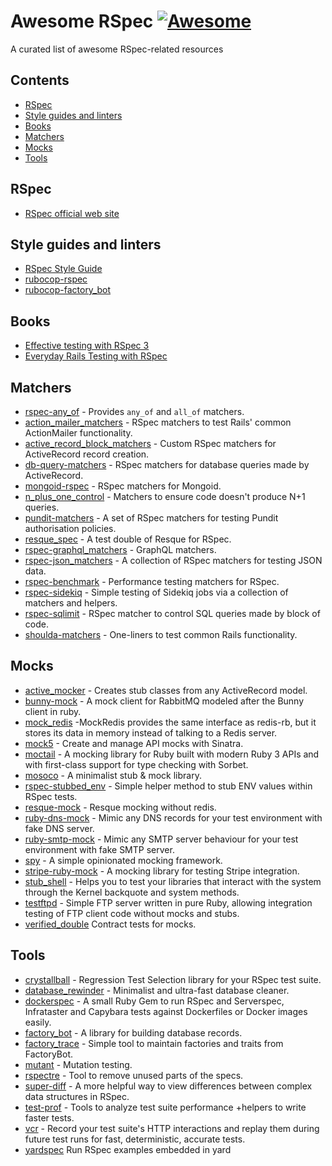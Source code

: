 # Awesome RSpec [![Awesome](https://awesome.re/badge.svg)](https://awesome.re)

A curated list of awesome RSpec-related resources

## Contents
- [RSpec](#rspec)
- [Style guides and linters](#style-guides-and-linters)
- [Books](#books)
- [Matchers](#matchers)
- [Mocks](#mocks)
- [Tools](#tools)

## RSpec
- [RSpec official web site](https://rspec.info)

## Style guides and linters
- [RSpec Style Guide](https://rspec.rubystyle.guide)
- [rubocop-rspec](https://github.com/rubocop/rubocop-rspec)
- [rubocop-factory_bot](https://github.com/rubocop/rubocop-factory_bot)

## Books
- [Effective testing with RSpec 3](https://pragprog.com/titles/rspec3/effective-testing-with-rspec-3/)
- [Everyday Rails Testing with RSpec](https://leanpub.com/everydayrailsrspec)

## Matchers
- [rspec-any_of](https://github.com/toptal/rspec-any_of) - Provides `any_of` and `all_of` matchers.
- [action_mailer_matchers](https://github.com/contently/action_mailer_matchers) - RSpec matchers to test Rails' common ActionMailer functionality.
- [active_record_block_matchers](https://github.com/nwallace/active_record_block_matchers) - Custom RSpec matchers for ActiveRecord record creation.
- [db-query-matchers](https://github.com/sds/db-query-matchers) - RSpec matchers for database queries made by ActiveRecord.
- [mongoid-rspec](https://github.com/mongoid/mongoid-rspec) - RSpec matchers for Mongoid.
- [n_plus_one_control](https://github.com/palkan/n_plus_one_control) - Matchers to ensure code doesn't produce N+1 queries.
- [pundit-matchers](https://github.com/pundit-community/pundit-matchers) - A set of RSpec matchers for testing Pundit authorisation policies.
- [resque_spec](https://github.com/leshill/resque_spec) - A test double of Resque for RSpec.
- [rspec-graphql_matchers](https://github.com/khamusa/rspec-graphql_matchers) - GraphQL matchers.
- [rspec-json_matchers](https://github.com/PikachuEXE/rspec-json_matchers) - A collection of RSpec matchers for testing JSON data.
- [rspec-benchmark](https://github.com/piotrmurach/rspec-benchmark) - Performance testing matchers for RSpec.
- [rspec-sidekiq](https://github.com/wspurgin/rspec-sidekiq) - Simple testing of Sidekiq jobs via a collection of matchers and helpers.
- [rspec-sqlimit](https://github.com/nepalez/rspec-sqlimit) - RSpec matcher to control SQL queries made by block of code.
- [shoulda-matchers](https://github.com/thoughtbot/shoulda-matchers) - One-liners to test common Rails functionality.

## Mocks
- [active_mocker](https://github.com/zeisler/active_mocker) - Creates stub classes from any ActiveRecord model.
- [bunny-mock](https://github.com/arempe93/bunny-mock) - A mock client for RabbitMQ modeled after the Bunny client in ruby.
- [mock_redis](https://github.com/sds/mock_redis) -MockRedis provides the same interface as redis-rb, but it stores its data in memory instead of talking to a Redis server.
- [mock5](https://github.com/rwz/mock5) - Create and manage API mocks with Sinatra.
- [moctail](https://github.com/testdouble/mocktail) - A mocking library for Ruby built with modern Ruby 3 APIs and with first-class support for type checking with Sorbet.
- [mosoco](https://github.com/frodsan/mocoso) - A minimalist stub & mock library.
- [rspec-stubbed_env](https://github.com/pboling/rspec-stubbed_env/) - Simple helper method to stub ENV values within RSpec tests.
- [resque-mock](https://github.com/danp/resque-mock) - Resque mocking without redis.
- [ruby-dns-mock](https://github.com/mocktools/ruby-dns-mock) - Mimic any DNS records for your test environment with fake DNS server.
- [ruby-smtp-mock](https://github.com/mocktools/ruby-smtp-mock) - Mimic any SMTP server behaviour for your test environment with fake SMTP server.
- [spy](https://github.com/ryanong/spy) - A simple opinionated mocking framework.
- [stripe-ruby-mock](https://github.com/stripe-ruby-mock/stripe-ruby-mock) - A mocking library for testing Stripe integration.
- [stub_shell](https://github.com/stackbuilders/stub_shell/) - Helps you to test your libraries that interact with the system through the Kernel backquote and system methods.
- [testftpd](https://github.com/christian-schulze/testftpd) - Simple FTP server written in pure Ruby, allowing integration testing of FTP client code without mocks and stubs.
- [verified_double](https://github.com/gsmendoza/verified_double) Contract tests for mocks.

## Tools
- [crystallball](https://github.com/toptal/crystalball) - Regression Test Selection library for your RSpec test suite.
- [database_rewinder](https://github.com/amatsuda/database_rewinder) - Minimalist and ultra-fast database cleaner.
- [dockerspec](https://github.com/zuazo/dockerspec) - A small Ruby Gem to run RSpec and Serverspec, Infrataster and Capybara tests against Dockerfiles or Docker images easily.
- [factory_bot](https://github.com/thoughtbot/factory_bot) - A library for building database records.
- [factory_trace](https://github.com/djezzzl/factory_trace) - Simple tool to maintain factories and traits from FactoryBot.
- [mutant](https://github.com/mbj/mutant) - Mutation testing.
- [rspectre](https://github.com/dgollahon/rspectre) - Tool to remove unused parts of the specs.
- [super-diff](https://github.com/mcmire/super_diff) - A more helpful way to view differences between complex data structures in RSpec.
- [test-prof](https://github.com/test-prof/test-prof) - Tools to analyze test suite performance +helpers to write faster tests.
- [vcr](https://github.com/vcr/vcr) - Record your test suite's HTTP interactions and replay them during future test runs for fast, deterministic, accurate tests.
- [yardspec](https://github.com/r7kamura/yardspec) Run RSpec examples embedded in yard
